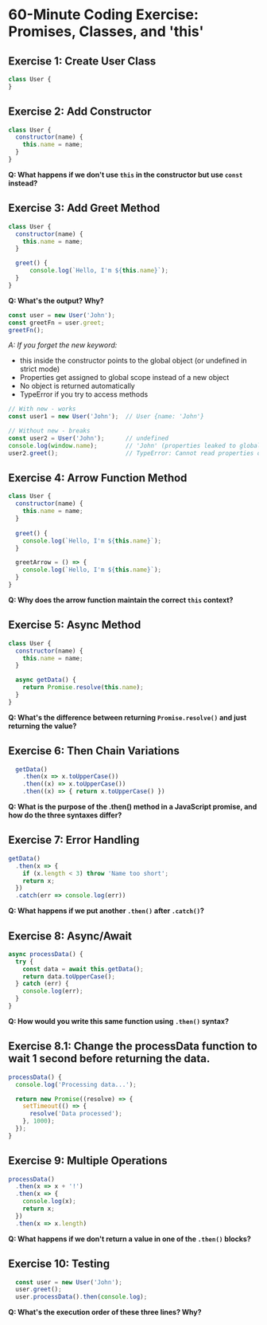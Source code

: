 # 60-Minute Coding Exercise: Promises, Classes, and 'this'

## Exercise 1: Create User Class
```javascript
class User {
}
```

## Exercise 2: Add Constructor
```javascript
class User {
  constructor(name) {
    this.name = name;
  }
}
```
**Q: What happens if we don't use `this` in the constructor but use `const` instead?**

## Exercise 3: Add Greet Method
```javascript
class User {
  constructor(name) {
    this.name = name;
  }

  greet() {
      console.log(`Hello, I'm ${this.name}`);
  }
}
```
**Q: What's the output? Why?**

```javascript
const user = new User('John');
const greetFn = user.greet;
greetFn();
```

*A: If you forget the new keyword:*
- this inside the constructor points to the global object (or undefined in strict mode)
- Properties get assigned to global scope instead of a new object
- No object is returned automatically
- TypeError if you try to access methods

```javascript
// With new - works
const user1 = new User('John');  // User {name: 'John'}

// Without new - breaks
const user2 = User('John');      // undefined
console.log(window.name);        // 'John' (properties leaked to global)
user2.greet();                   // TypeError: Cannot read properties of undefined
```

## Exercise 4: Arrow Function Method
```javascript
class User {
  constructor(name) {
    this.name = name;
  }
  
  greet() {
    console.log(`Hello, I'm ${this.name}`);
  }

  greetArrow = () => {
    console.log(`Hello, I'm ${this.name}`);
  }
}
```
**Q: Why does the arrow function maintain the correct `this` context?**

## Exercise 5: Async Method
```javascript
class User {
  constructor(name) {
    this.name = name;
  }

  async getData() {
    return Promise.resolve(this.name);
  }
}
```
**Q: What's the difference between returning `Promise.resolve()` and just returning the value?**

## Exercise 6: Then Chain Variations
```javascript
  getData()
    .then(x => x.toUpperCase())
    .then((x) => x.toUpperCase())
    .then((x) => { return x.toUpperCase() })
```
**Q: What is the purpose of the .then() method in a JavaScript promise, and how do the three syntaxes differ?**

## Exercise 7: Error Handling
```javascript
getData()
  .then(x => {
    if (x.length < 3) throw 'Name too short';
    return x;
  })
  .catch(err => console.log(err))
```
**Q: What happens if we put another `.then()` after `.catch()`?**

## Exercise 8: Async/Await
```javascript
async processData() {
  try {
    const data = await this.getData();
    return data.toUpperCase();
  } catch (err) {
    console.log(err);
  }
}
```
**Q: How would you write this same function using `.then()` syntax?**

## Exercise 8.1: Change the processData function to wait 1 second before returning the data.
```javascript
processData() {
  console.log('Processing data...');

  return new Promise((resolve) => {
    setTimeout(() => {
      resolve('Data processed');
    }, 1000);
  });
}
```

## Exercise 9: Multiple Operations
```javascript
processData()
  .then(x => x + '!')
  .then(x => {
    console.log(x);
    return x;
  })
  .then(x => x.length)
```
**Q: What happens if we don't return a value in one of the `.then()` blocks?**

## Exercise 10: Testing
```javascript
  const user = new User('John');
  user.greet();
  user.processData().then(console.log);
```
**Q: What's the execution order of these three lines? Why?**
